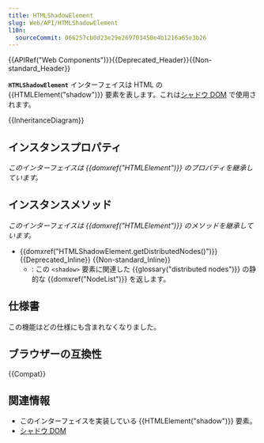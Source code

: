 ```yaml
---
title: HTMLShadowElement
slug: Web/API/HTMLShadowElement
l10n:
  sourceCommit: 066257cb0d23e29e269703450e4b1216a65e3b26
---
```


{{APIRef("Web Components")}}{{Deprecated_Header}}{{Non-standard_Header}}

**`HTMLShadowElement`** インターフェイスは HTML の {{HTMLElement("shadow")}} 要素を表します。これは[シャドウ DOM](/ja/docs/Web/Web_Components/Using_shadow_DOM) で使用されます。

{{InheritanceDiagram}}

## インスタンスプロパティ

_このインターフェイスは {{domxref("HTMLElement")}} のプロパティを継承しています。_

## インスタンスメソッド

_このインターフェイスは {{domxref("HTMLElement")}} のメソッドを継承しています。_

- {{domxref("HTMLShadowElement.getDistributedNodes()")}} {{Deprecated_Inline}} {{Non-standard_Inline}}
  - : この `<shadow>` 要素に関連した {{glossary("distributed nodes")}} の静的な {{domxref("NodeList")}} を返します。

## 仕様書

この機能はどの仕様にも含まれなくなりました。

## ブラウザーの互換性

{{Compat}}

## 関連情報

- このインターフェイスを実装している {{HTMLElement("shadow")}} 要素。
- [シャドウ DOM](/ja/docs/Web/Web_Components/Using_shadow_DOM)
